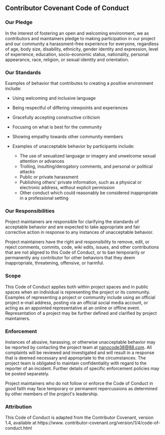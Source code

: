 ## Contributor Covenant Code of Conduct
### Our Pledge
In the interest of fostering an open and welcoming environment, we as contributors and maintainers pledge to making 
participation in our project and our community a harassment-free experience for everyone, regardless of age, body 
size, disability, ethnicity, gender identity and expression, level of experience, education, socio-economic status, 
nationality, personal appearance, race, religion, or sexual identity and orientation.   

### Our Standards
Examples of behavior that contributes to creating a positive environment include:

- Using welcoming and inclusive language
- Being respectful of differing viewpoints and experiences
- Gracefully accepting constructive criticism
- Focusing on what is best for the community
- Showing empathy towards other community members
- Examples of unacceptable behavior by participants include:

  - The use of sexualized language or imagery and unwelcome sexual attention or advances
  - Trolling, insulting/derogatory comments, and personal or political attacks
  - Public or private harassment
  - Publishing others' private information, such as a physical or electronic address, without explicit permission
  - Other conduct which could reasonably be considered inappropriate in a professional setting
  
### Our Responsibilities
Project maintainers are responsible for clarifying the standards of acceptable behavior and are expected to take 
appropriate and fair corrective action in response to any instances of unacceptable behavior.  

Project maintainers have the right and responsibility to remove, edit, or reject comments, commits, code, wiki edits,
issues, and other contributions that are not aligned to this Code of Conduct, or to ban temporarily or permanently 
any contributor for other behaviors that they deem inappropriate, threatening, offensive, or harmful.  

### Scope
This Code of Conduct applies both within project spaces and in public spaces when an individual is representing the 
project or its community. Examples of representing a project or community include using an official project e-mail 
address, posting via an official social media account, or acting as an appointed representative at an online or 
offline event. Representation of a project may be further defined and clarified by project maintainers.   
 
### Enforcement
Instances of abusive, harassing, or otherwise unacceptable behavior may be reported by contacting the project team 
at nanocode38@88.com. All complaints will be reviewed and investigated and will result in a response 
that is deemed 
necessary and appropriate to the circumstances. The project team is obligated to maintain confidentiality with 
regard to the reporter of an incident. Further details of specific enforcement policies may be posted separately.   

Project maintainers who do not follow or enforce the Code of Conduct in good faith may face temporary or permanent 
repercussions as determined by other members of the project's leadership. 

### Attribution
This Code of Conduct is adapted from the Contributor Covenant, version 1.4, available at https://www.
contributor-covenant.org/version/1/4/code-of-conduct.html 
